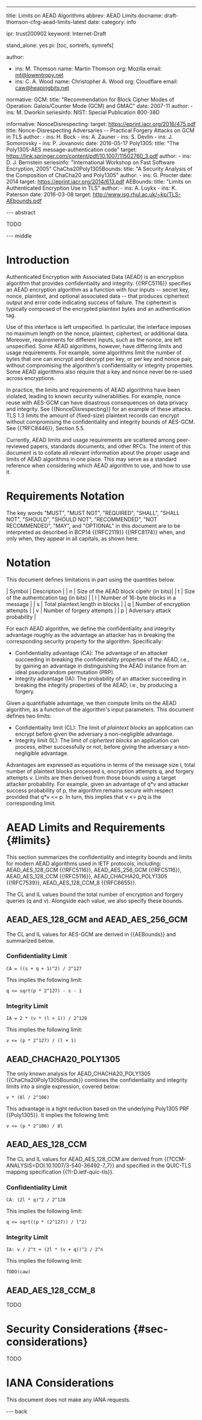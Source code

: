 ---
title: Limits on AEAD Algorithms
abbrev: AEAD Limits
docname: draft-thomson-cfrg-aead-limits-latest
date:
category: info

ipr: trust200902
keyword: Internet-Draft

stand_alone: yes
pi: [toc, sortrefs, symrefs]

author:
 -  ins: M. Thomson
    name: Martin Thomson
    org: Mozilla
    email: mt@lowentropy.net
 -  ins: C. A. Wood
    name: Christopher A. Wood
    org: Cloudflare
    email: caw@heapingbits.net

normative:
  GCM:
    title: "Recommendation for Block Cipher Modes of Operation: Galois/Counter Mode (GCM) and GMAC"
    date: 2007-11
    author:
      - ins: M. Dworkin
    seriesinfo:
      NIST: Special Publication 800-38D

informative:
  NonceDisrespecting:
    target: https://eprint.iacr.org/2016/475.pdf
    title: Nonce-Disrespecting Adversaries -- Practical Forgery Attacks on GCM in TLS
    author:
      -
        ins: H. Bock
      -
        ins: A. Zauner
      -
        ins: S. Devlin
      -
        ins: J. Somorovsky
      -
        ins: P. Jovanovic
    date: 2016-05-17
  Poly1305:
    title: "The Poly1305-AES message-authentication code"
    target: https://link.springer.com/content/pdf/10.1007/11502760_3.pdf
    author:
      - ins: D. J. Bernstein
    seriesinfo: "International Workshop on Fast Software Encryption, 2005"
  ChaCha20Poly1305Bounds:
    title: "A Security Analysis of the Composition of ChaCha20 and Poly1305"
    author:
      - ins: G. Procter
    date: 2014
    target: https://eprint.iacr.org/2014/613.pdf
  AEBounds:
    title: "Limits on Authenticated Encryption Use in TLS"
    author:
      - ins: A. Luykx
      - ins: K. Paterson
    date: 2016-03-08
    target: http://www.isg.rhul.ac.uk/~kp/TLS-AEbounds.pdf

--- abstract

TODO

--- middle

# Introduction

Authenticated Encryption with Associated Data (AEAD) is an encryption algorithm
that provides confidentiality and integrity. {{!RFC5116}} specifies an AEAD
encryption algorithm as a function with four inputs -- secret key, nonce, plaintext,
and optional associated data -- that produces ciphertext output and error code
indicating success of failure. The ciphertext is typically composed of the encrypted
plaintext bytes and an authentication tag.

Use of this interface is left unspecified. In particular, the interface imposes no
maximum length on the nonce, plaintext, ciphertext, or additional data. Moreover,
requirements for different inputs, such as the nonce, are left unspecified.
Some AEAD algorithms, however, have differing limits and usage requirements.
For example, some algorithms limit the number of bytes that one can encrypt and
decrypt per key, or per key and nonce pair, without compromising the algorithm's
confidentiality or integrity properties. Some AEAD algorithms also require that a
key and nonce never be re-used across encryptions.

In practice, the limits and requirements of AEAD algorithms have been violated,
leading to known security vulnerabilities. For example, nonce reuse with AES-GCM
can have disastrous consequences on data privacy and integrity. See {{NonceDisrespecting}}
for an example of these attacks. TLS 1.3 limits the amount of (fixed-size) plaintext
records can encrypt without compromising the confidentiality and integrity bounds
of AES-GCM. See {{?RFC8446}}, Section 5.5.

Currently, AEAD limits and usage requirements are scattered among peer-reviewed papers,
standards documents, and other RFCs. The intent of this document is to collate all
relevant information about the proper usage and limits of AEAD algorithms in one place.
This may serve as a standard reference when considering which AEAD algorithm to use,
and how to use it.

# Requirements Notation

The key words "MUST", "MUST NOT", "REQUIRED", "SHALL", "SHALL NOT",
"SHOULD", "SHOULD NOT", "RECOMMENDED", "NOT RECOMMENDED", "MAY", and
"OPTIONAL" in this document are to be interpreted as described in
BCP14 {{!RFC2119}} {{!RFC8174}}  when, and only when, they appear in
all capitals, as shown here.

# Notation

This document defines limitations in part using the quantities below.

| Symbol  | Description |
| n | Size of the AEAD block cipehr (in bits)|
| t | Size of the authentication tag (in bits) |
| l | Number of 16-byte blocks in a message |
| s | Total plaintext length in blocks |
| q | Number of encryption attempts |
| v | Number of forgery attempts |
| p | Adversary attack probability |

For each AEAD algorithm, we define the confidentiality and integrity advantage
roughly as the advantage an attacker has in breaking the corresponding security
property for the algorithm. Specifically:

- Confidentiality advantage (CA): The advantage of an attacker succeeding in breaking
the confidentiality properties of the AEAD, i.e., by gaining an advantage in
distinguishing the AEAD instance from an ideal pseudorandom permutation (PRP).
- Integrity advantage (IA): The probability of an attacker succeeding in breaking
the integrity properties of the AEAD, i.e., by producing a forgery.

Given a quantifiable advantage, we then compute limits on the AEAD algorithm,
as a function of the algorithm's input parameters. This document defines two limits:

- Confidentiality limit (CL): The limit of *plaintext blocks* an application can
encrypt before given the adversary a non-negligible advantage.
- Integrity limit (IL): The limit of *ciphertext blocks* an application can process,
either successfully or not, before giving the adversary a non-negligible advantage.

Advantages are expressed as equations in terms of the message size l, total number
of plaintext blocks processed s, encryption attempts q, and forgery attempts v.
Limits are then derived from those bounds using a target attacker probability.
For example, given an advantage of q\*v and attacker success probability of p,
the algorithm remains secure with respect provided that q\*v <= p. In turn, this
implies that v <= p/q is the corresponding limit.

# AEAD Limits and Requirements {#limits}

This section summarizes the confidentiality and integrity bounds and limits for modern AEAD algorithms
used in IETF protocols, including: AEAD_AES_128_GCM {{!RFC5116}}, AEAD_AES_256_GCM {{!RFC5116}},
AEAD_AES_128_CCM {{!RFC5116}}, AEAD_CHACHA20_POLY1305 {{!RFC7539}}, AEAD_AES_128_CCM_8 {{!RFC6655}}.

The CL and IL values bound the total number of encryption and forgery queries (q and v).
Alongside each value, we also specify these bounds.

## AEAD_AES_128_GCM and AEAD_AES_256_GCM

The CL and IL values for AES-GCM are derived in {{AEBounds}} and summarized below.

### Confidentiality Limit

~~~
CA = ((s + q + 1)^2) / 2^127
~~~

This implies the following limit:

~~~
q <= sqrt(p * 2^127) - s - 1
~~~

### Integrity Limit

~~~
IA = 2 * (v * (l + 1)) / 2^128
~~~

This implies the following limit:

~~~
v <= (p * 2^127) / (l + 1)
~~~

## AEAD_CHACHA20_POLY1305

The only known analysis for AEAD_CHACHA20_POLY1305 {{ChaCha20Poly1305Bounds}}
combines the confidentiality and integrity limits into a single expression,
covered below:

~~~
v * (8l / 2^106)
~~~

This advantage is a tight reduction based on the underlying Poly1305 PRF {{Poly1305}}.
It implies the following limit:

~~~
v <= (p * 2^106) / 8l
~~~

## AEAD_AES_128_CCM

The CL and IL values for AEAD_AES_128_CCM are derived from {{?CCM-ANALYSIS=DOI.10.1007/3-540-36492-7_7}}
and specified in the QUIC-TLS mapping specification {{?I-D.ietf-quic-tls}}.

### Confidentiality Limit

~~~
CA: (2l * q)^2 / 2^128
~~~

This implies the following limit:

~~~
q <= sqrt((p * (2^127)) / l^2)
~~~

### Integrity Limit

~~~
IA: v / 2^t + (2l * (v + q))^2 / 2^n
~~~

This implies the following limit:

~~~
TODO(caw)
~~~

## AEAD_AES_128_CCM_8

TODO

# Security Considerations {#sec-considerations}

TODO

# IANA Considerations

This document does not make any IANA requests.

--- back
